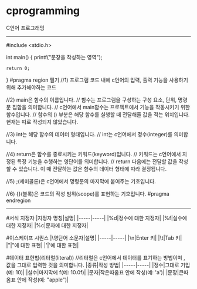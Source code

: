 # cprogramming

C언어 프로그래밍 

<hr/>

#include <stdio.h>

int main()
{
	printf("문장을 작성하는 영역");

	return 0;
}
#pragma region 필기
//1) 프로그램 코드 내에 c언어의 입력, 출력 기능을 사용하기 위해 추가해야하는 코드

//2) main은 함수의 이름입니다.
//   함수는 프로그램을 구성하는 구성 요소, 단위, 명령문 집함을 의미합니다.
//   c언어에서 main함수는 프로젝트에서 기능을 작동시키기 위한 함수입니다.
//   함수의 () 부분은 해당 함수를 실행할 때 전달해줄 값을 적는 위치입니다. 현재는 따로 작성되지 않았습니다.

//3) int는 해당 함수의 데이터 형태입니다.
//   int는 c언어에서 정수(integer)를 의미합니다.

//4) return은 함수를 종료시키는 키워드(keyword)입니다.
//   키워드는 c언어에서 지정된 특정 기능을 수행하는 영단어를 의미합니다.
//   return 다음에는 전달할 값을 작성할 수 있습니다. 이 때 전달하는 값은 함수의 데이터 형태에 따라 결정됩니다.

//5) ;(세미콜론)은 c언어에서 명령문의 마지막에 붙여주는 기호입니다.

//6) {}(블록)은 코드의 작성 범위(scope)를 표현하는 기호입니다.
#pragma endregion

<hr/>


#서식 지정자
|지정자 명칭|설명|
|-----|-----|
|%d|정수에 대한 지정자|
|%f|실수에 대한 지정자|
|%c|문자에 대한 지정자|

#이스케이프 시퀀스
|\영단어 소문자|설명|
|-----|-----|
|\n|Enter 키|
|\t|Tab 키|
|\"|"에 대한 표현|
|\'|'에 대한 표현|

#데이터 표현법(리터럴(literal))
//리터럴은 c언어에서 데이터를 표기하는 방법이며 , 값을 그대로 입력한 것을 의미합니다.
|종류|작성 방법|
|-----|-----|
|정수|그대로 기입(예: 10)|
|실수|마지막에 f(예: 10.0f)|
|문자|작은따옴표 안에 작성(예: 'a')|
|문장|큰따옴표 안에 작성(예: "apple")|
